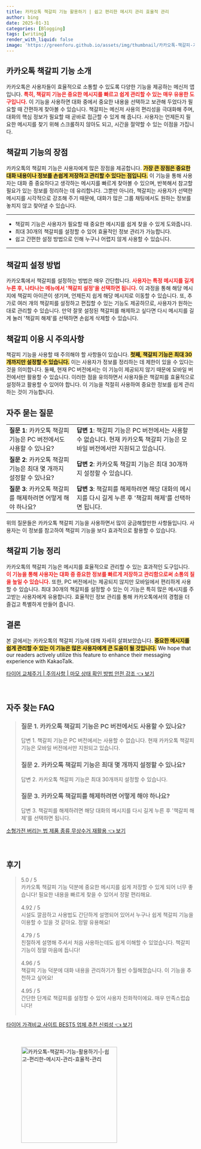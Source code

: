 ```yaml
---
title: 카카오톡 책갈피 기능 활용하기 | 쉽고 편리한 메시지 관리 효율적 관리
author: bing
date: 2025-01-31
categories: [Blogging]
tags: [writing]
render_with_liquid: false
image: 'https://greenforu.github.io/assets/img/thumbnail/카카오톡-책갈피-기능-활용하기-|-쉽고-편리한-메시지-관리-효율적-관리.webp'
---
```



<h2 id='카카오톡_책갈피_기능_소개'>카카오톡 책갈피 기능 소개</h2>

<p>카카오톡은 사용자들이 효율적으로 소통할 수 있도록 다양한 기능을 제공하는 메신저 앱입니다. <b><span style="color: #ee2323;">특히, 책갈피 기능은 중요한 메시지를 빠르고 쉽게 관리할 수 있는 매우 유용한 도구입니다.</span></b> 이 기능을 사용하면 대화 중에서 중요한 내용을 선택하고 보관해 두었다가 필요할 때 간편하게 찾아볼 수 있습니다. 책갈피는 메신저 사용의 편리성을 극대화해 주며, 대화의 핵심 정보가 필요할 때 곧바로 접근할 수 있게 해 줍니다. 사용자는 언제든지 필요한 메시지를 찾기 위해 스크롤하지 않아도 되고, 시간을 절약할 수 있는 이점을 가집니다.</p>

<h2 id='책갈피_기능의_장점'>책갈피 기능의 장점</h2>

<p>카카오톡의 책갈피 기능은 사용자에게 많은 장점을 제공합니다. <b><span style="background-color: #ffe066;">가장 큰 장점은 중요한 대화 내용이나 정보를 손쉽게 저장하고 관리할 수 있다는 점입니다.</span></b> 이 기능을 통해 사용자는 대화 중 중요하다고 생각하는 메시지를 빠르게 찾아볼 수 있으며, 반복해서 참고할 필요가 있는 정보를 정리하는 데 유리합니다. 그뿐만 아니라, 책갈피는 사용자가 선택한 메시지를 시각적으로 강조해 주기 때문에, 대화가 많은 그룹 채팅에서도 원하는 정보를 놓치지 않고 찾아낼 수 있습니다.</p>

<hr />

<ul>
    <li>책갈피 기능은 사용자가 필요할 때 중요한 메시지를 쉽게 찾을 수 있게 도와줍니다.</li>
    <li>최대 30개의 책갈피를 설정할 수 있어 효율적인 정보 관리가 가능합니다.</li>
    <li>쉽고 간편한 설정 방법으로 인해 누구나 어렵지 않게 사용할 수 있습니다.</li>
</ul>

<hr />

<h2 id='책갈피_설정_방법'>책갈피 설정 방법</h2>

<p>카카오톡에서 책갈피를 설정하는 방법은 매우 간단합니다. <b><span style="color: #ee2323;">사용자는 특정 메시지를 길게 누른 후, 나타나는 메뉴에서 '책갈피 설정'을 선택하면 됩니다.</span></b> 이 과정을 통해 해당 메시지에 책갈피 아이콘이 생기며, 언제든지 쉽게 해당 메시지로 이동할 수 있습니다. 또, 추가로 여러 개의 책갈피를 설정하고 편집할 수 있는 기능도 제공하므로, 사용자가 원하는 대로 관리할 수 있습니다. 만약 잘못 설정된 책갈피를 해제하고 싶다면 다시 메시지를 길게 눌러 '책갈피 해제'를 선택하면 손쉽게 삭제할 수 있습니다.</p>

<h2 id='책갈피_이용_시_주의사항'>책갈피 이용 시 주의사항</h2>

<p>책갈피 기능을 사용할 때 주의해야 할 사항들이 있습니다. <b><span style="background-color: #ffe066;">첫째, 책갈피 기능은 최대 30개까지만 설정할 수 있습니다.</span></b> 이는 사용자가 정보를 정리하는 데 제한이 있을 수 있다는 것을 의미합니다. 둘째, 현재 PC 버전에서는 이 기능이 제공되지 않기 때문에 모바일 버전에서만 활용할 수 있습니다. 이러한 점을 유의하면서 사용자들은 책갈피를 효율적으로 설정하고 활용할 수 있어야 합니다. 이 기능을 적절히 사용하여 중요한 정보를 쉽게 관리하는 것이 가능합니다.</p>

<h2 id='자주_묻는_질문'>자주 묻는 질문</h2>

<table>
    <tr>
        <td><b>질문 1</b>: 카카오톡 책갈피 기능은 PC 버전에서도 사용할 수 있나요?</td>
        <td><b>답변 1</b>: 책갈피 기능은 PC 버전에서는 사용할 수 없습니다. 현재 카카오톡 책갈피 기능은 모바일 버전에서만 지원되고 있습니다.</td>
    </tr>
    <tr>
        <td><b>질문 2</b>: 카카오톡 책갈피 기능은 최대 몇 개까지 설정할 수 있나요?</td>
        <td><b>답변 2</b>: 카카오톡 책갈피 기능은 최대 30개까지 설정할 수 있습니다.</td>
    </tr>
    <tr>
        <td><b>질문 3</b>: 카카오톡 책갈피를 해제하려면 어떻게 해야 하나요?</td>
        <td><b>답변 3</b>: 책갈피를 해제하려면 해당 대화의 메시지를 다시 길게 누른 후 '책갈피 해제'를 선택하면 됩니다.</td>
    </tr>
</table>

<p>위의 질문들은 카카오톡 책갈피 기능을 사용하면서 많이 궁금해할만한 사항들입니다. 사용자는 이 정보를 참고하여 책갈피 기능을 보다 효과적으로 활용할 수 있습니다.</p>

<h2 id='책갈피_기능_정리'>책갈피 기능 정리</h2>

<p>카카오톡의 책갈피 기능은 메시지를 효율적으로 관리할 수 있는 효과적인 도구입니다. <b><span style="color: #ee2323;">이 기능을 통해 사용자는 대화 중 중요한 정보를 빠르게 저장하고 관리함으로써 소통의 질을 높일 수 있습니다.</span></b> 또한, PC 버전에서는 제공되지 않지만 모바일에서 편리하게 사용할 수 있습니다. 최대 30개의 책갈피를 설정할 수 있는 이 기능은 특히 많은 메시지를 주고받는 사용자에게 유용합니다. 효율적인 정보 관리를 통해 카카오톡에서의 경험을 더 즐겁고 특별하게 만들어 줍니다.</p>

<h2 id='결론'>결론</h2>

<p>본 글에서는 카카오톡의 책갈피 기능에 대해 자세히 살펴보았습니다. <b><span style="background-color: #ffe066;">중요한 메시지를 쉽게 관리할 수 있는 이 기능은 많은 사용자에게 큰 도움이 될 것입니다.</span></b> We hope that our readers actively utilize this feature to enhance their messaging experience with KakaoTalk.</p>


<p><a class="click-button" title="타이어 교체주기 | 주의사항 | 마모 상태 확인 방법 안전 강조" href="https://greenforu.github.io/posts/%ED%83%80%EC%9D%B4%EC%96%B4-%EA%B5%90%EC%B2%B4%EC%A3%BC%EA%B8%B0-%EC%A3%BC%EC%9D%98%EC%82%AC%ED%95%AD-%EB%A7%88%EB%AA%A8-%EC%83%81%ED%83%9C-%ED%99%95%EC%9D%B8-%EB%B0%A9%EB%B2%95-%EC%95%88%EC%A0%84-%EA%B0%95%EC%A1%B0/" rel="dofollow">타이어 교체주기 | 주의사항 | 마모 상태 확인 방법 안전 강조 👈 보기</a></p><br>
<h2 id='자주_찾는_FAQ'>자주 찾는 FAQ</h2>
<div itemscope="" itemtype="https://schema.org/FAQPage"> 
<blockquote> 
<div itemscope="" itemprop="mainEntity" itemtype="https://schema.org/Question"> 
<h3 itemprop="name">질문 1. 카카오톡 책갈피 기능은 PC 버전에서도 사용할 수 있나요?</h3> 
<div itemscope="" itemprop="acceptedAnswer" itemtype="https://schema.org/Answer"> 
<span itemprop="text"> 
<p>답변 1. 책갈피 기능은 PC 버전에서는 사용할 수 없습니다. 현재 카카오톡 책갈피 기능은 모바일 버전에서만 지원되고 있습니다.</p> 
</span> 
</div> 
</div> 
<div itemscope="" itemprop="mainEntity" itemtype="https://schema.org/Question"> 
<h3 itemprop="name">질문 2. 카카오톡 책갈피 기능은 최대 몇 개까지 설정할 수 있나요?</h3> 
<div itemscope="" itemprop="acceptedAnswer" itemtype="https://schema.org/Answer"> 
<span itemprop="text"> 
<p>답변 2. 카카오톡 책갈피 기능은 최대 30개까지 설정할 수 있습니다.</p> 
</span> 
</div> 
</div> 
<div itemscope="" itemprop="mainEntity" itemtype="https://schema.org/Question"> 
<h3 itemprop="name">질문 3. 카카오톡 책갈피를 해제하려면 어떻게 해야 하나요?</h3> 
<div itemscope="" itemprop="acceptedAnswer" itemtype="https://schema.org/Answer"> 
<span itemprop="text"> 
<p>답변 3. 책갈피를 해제하려면 해당 대화의 메시지를 다시 길게 누른 후 '책갈피 해제'를 선택하면 됩니다.</p> 
</span> 
</div> 
</div> 
</blockquote> 
</div>
<p><a class="click-button" title="소형가전 버리는 법 제품 종류 무상수거 재활용" href="https://greenforu.github.io/posts/%EC%86%8C%ED%98%95%EA%B0%80%EC%A0%84-%EB%B2%84%EB%A6%AC%EB%8A%94-%EB%B2%95-%EC%A0%9C%ED%92%88-%EC%A2%85%EB%A5%98-%EB%AC%B4%EC%83%81%EC%88%98%EA%B1%B0-%EC%9E%AC%ED%99%9C%EC%9A%A9/" rel="dofollow">소형가전 버리는 법 제품 종류 무상수거 재활용 👈 보기</a></p><br>
<h2 id='후기'>후기</h2>
<div itemscope itemtype="https://schema.org/Product">
  <blockquote>
  <div itemprop="review" itemscope itemtype="https://schema.org/Review">
      <div itemprop="reviewRating" itemscope itemtype="https://schema.org/Rating"> <span itemprop="ratingValue">5.0</span> / <span itemprop="bestRating">5</span> </div>
      <span itemprop="reviewBody">카카오톡 책갈피 기능 덕분에 중요한 메시지를 쉽게 저장할 수 있게 되어 너무 좋습니다! 필요한 내용을 빠르게 찾을 수 있어서 정말 편리해요.</span>
  </div>
  <br>
  <div itemprop="review" itemscope itemtype="https://schema.org/Review">
      <div itemprop="reviewRating" itemscope itemtype="https://schema.org/Rating"> <span itemprop="ratingValue">4.92</span> / <span itemprop="bestRating">5</span> </div>
      <span itemprop="reviewBody">시설도 깔끔하고 사용법도 간단하게 설명되어 있어서 누구나 쉽게 책갈피 기능을 이용할 수 있을 것 같아요. 정말 유용해요!</span>
  </div>
  <br>
  <div itemprop="review" itemscope itemtype="https://schema.org/Review">
      <div itemprop="reviewRating" itemscope itemtype="https://schema.org/Rating"> <span itemprop="ratingValue">4.79</span> / <span itemprop="bestRating">5</span> </div>
      <span itemprop="reviewBody">친절하게 설명해 주셔서 처음 사용하는데도 쉽게 이해할 수 있었습니다. 책갈피 기능이 정말 마음에 듭니다!</span>
  </div>
  <br>
  <div itemprop="review" itemscope itemtype="https://schema.org/Review">
      <div itemprop="reviewRating" itemscope itemtype="https://schema.org/Rating"> <span itemprop="ratingValue">4.96</span> / <span itemprop="bestRating">5</span> </div>
      <span itemprop="reviewBody">책갈피 기능 덕분에 대화 내용을 관리하기가 훨씬 수월해졌습니다. 이 기능을 추천하고 싶어요!</span>
  </div>
  <br>
  <div itemprop="review" itemscope itemtype="https://schema.org/Review">
      <div itemprop="reviewRating" itemscope itemtype="https://schema.org/Rating"> <span itemprop="ratingValue">4.95</span> / <span itemprop="bestRating">5</span> </div>
      <span itemprop="reviewBody">간단한 단계로 책갈피를 설정할 수 있어 사용자 친화적이에요. 매우 만족스럽습니다!</span>
  </div>
  <br>
  </blockquote>
</div>
<p><a class="click-button" title="타이어 가격비교 사이트 BEST5 업체 추천 신뢰성" href="https://greenforu.github.io/posts/%ED%83%80%EC%9D%B4%EC%96%B4-%EA%B0%80%EA%B2%A9%EB%B9%84%EA%B5%90-%EC%82%AC%EC%9D%B4%ED%8A%B8-BEST5-%EC%97%85%EC%B2%B4-%EC%B6%94%EC%B2%9C-%EC%8B%A0%EB%A2%B0%EC%84%B1/" rel="dofollow">타이어 가격비교 사이트 BEST5 업체 추천 신뢰성 👈 보기</a></p><br>
<figure class="image"><img src="https://greenforu.github.io/assets/img/thumbnail/카카오톡-책갈피-기능-활용하기-|-쉽고-편리한-메시지-관리-효율적-관리.webp" alt="카카오톡-책갈피-기능-활용하기-|-쉽고-편리한-메시지-관리-효율적-관리" width="256" height="256"></figure>